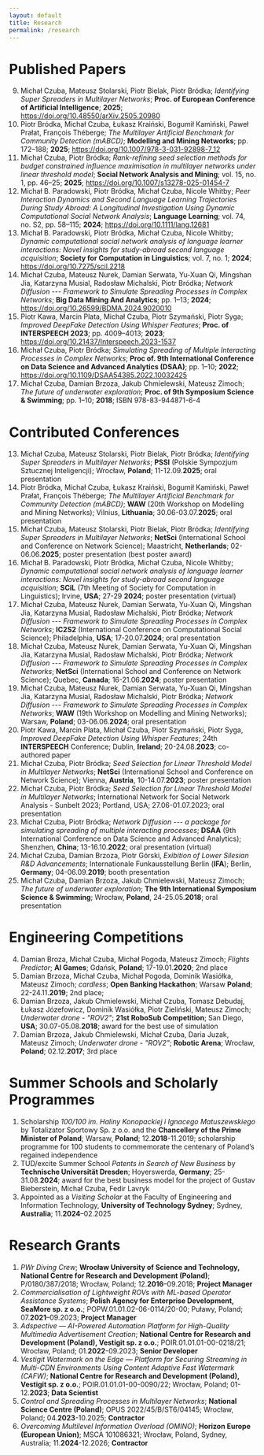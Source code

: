 ```yaml
---
layout: default
title: Research
permalink: /research
---
```


# Published Papers

9. Michał Czuba, Mateusz Stolarski, Piotr Bielak, Piotr Bródka; _Identifying Super Spreaders in Multilayer Networks_; __Proc. of European Conference of Artificial Intelligence__; __2025__; https://doi.org/10.48550/arXiv.2505.20980
8. Piotr Bródka, Michał Czuba, Łukasz Kraiński, Bogumił Kamiński, Paweł Prałat, François Théberge; _The Multilayer Artificial Benchmark for Community Detection (mABCD)_; __Modelling and Mining Networks__; pp. 172–188; __2025__; https://doi.org/10.1007/978-3-031-92898-7_12
7. Michał Czuba, Piotr Bródka; _Rank-refining seed selection methods for budget constrained influence maximisation in multilayer networks under linear threshold model_; __Social Network Analysis and Mining__; vol. 15, no. 1, pp. 46–25; __2025__; https://doi.org/10.1007/s13278-025-01454-7
6. Michał B. Paradowski, Piotr Bródka, Michał Czuba, Nicole Whitby; _Peer Interaction Dynamics and Second Language Learning Trajectories During Study Abroad: A Longitudinal Investigation Using Dynamic Computational Social Network Analysis_; __Language Learning__; vol. 74, no. S2, pp. 58–115; __2024__; https://doi.org/10.1111/lang.12681
5. Michał B. Paradowski, Piotr Bródka, Michał Czuba, Nicole Whitby; _Dynamic computational social network analysis of language learner interactions: Novel insights for study-abroad second language acquisition_; __Society for Computation in Linguistics__; vol. 7, no. 1; __2024__; https://doi.org/10.7275/scil.2218
4. Michał Czuba, Mateusz Nurek, Damian Serwata, Yu-Xuan Qi, Mingshan Jia, Katarzyna Musial, Radosław Michalski, Piotr Bródka; _Network Diffusion --- Framework to Simulate Spreading Processes in Complex Networks_; __Big Data Mining And Analytics__; pp. 1–13; __2024__; https://doi.org/10.26599/BDMA.2024.9020010
3. Piotr Kawa, Marcin Plata, Michał Czuba, Piotr Szymański, Piotr Syga; _Improved DeepFake Detection Using Whisper Features_; __Proc. of INTERSPEECH 2023__; pp. 4009–4013; __2023__; https://doi.org/10.21437/Interspeech.2023-1537
2. Michał Czuba, Piotr Bródka; _Simulating Spreading of Multiple Interacting Processes in Complex Networks_; __Proc of. 9th International Conference on Data Science and Advanced Analytics (DSAA)__; pp. 1–10; __2022__; https://doi.org/10.1109/DSAA54385.2022.10032425
1. Michał Czuba, Damian Brzoza, Jakub Chmielewski, Mateusz Zimoch; _The future of underwater exploration_; __Proc. of 9th Symposium Science & Swimming__; pp. 1–10; __2018__; ISBN 978-83-944871-6-4

# Contributed Conferences

13. Michał Czuba, Mateusz Stolarski, Piotr Bielak, Piotr Bródka; _Identifying Super Spreaders in Multilayer Networks_; __PSSI__ (Polskie Sympozjum Sztucznej Inteligencji); Wrocław, __Poland__; 11-12.09.__2025__; oral presentation
12. Piotr Bródka, Michał Czuba, Łukasz Kraiński, Bogumił Kamiński, Paweł Prałat, François Théberge; _The Multilayer Artificial Benchmark for Community Detection (mABCD)_; __WAW__ (20th Workshop on Modelling and Mining Networks); Vilnius, __Lithuania__; 30.06-03.07.__2025__; oral presentation
11. Michał Czuba, Mateusz Stolarski, Piotr Bielak, Piotr Bródka; _Identifying Super Spreaders in Multilayer Networks_; __NetSci__ (International School and Conference on Network Science); Maastricht, __Netherlands__; 02-06.06.__2025__; poster presentation (best poster award)
10. Michał B. Paradowski, Piotr Bródka, Michał Czuba, Nicole Whitby; _Dynamic computational social network analysis of language learner interactions: Novel insights for study-abroad second language acquisition_; __SCiL__ (7th Meeting of Society for Computation in Linguistics); Irvine, __USA__; 27-29 __2024__; poster presentation (virtual)
9. Michał Czuba, Mateusz Nurek, Damian Serwata, Yu-Xuan Qi, Mingshan Jia, Katarzyna Musial, Radosław Michalski, Piotr Bródka; _Network Diffusion --- Framework to Simulate Spreading Processes in Complex Networks_; __IC2S2__ (International Conference on Computational Social Science); Philadelphia, __USA__; 17-20.07.__2024__; oral presentation
8. Michał Czuba, Mateusz Nurek, Damian Serwata, Yu-Xuan Qi, Mingshan Jia, Katarzyna Musial, Radosław Michalski, Piotr Bródka; _Network Diffusion --- Framework to Simulate Spreading Processes in Complex Networks_; __NetSci__ (International School and Conference on Network Science); Quebec, __Canada__; 16-21.06.__2024__; poster presentation
7. Michał Czuba, Mateusz Nurek, Damian Serwata, Yu-Xuan Qi, Mingshan Jia, Katarzyna Musial, Radosław Michalski, Piotr Bródka; _Network Diffusion --- Framework to Simulate Spreading Processes in Complex Networks_; __WAW__ (19th Workshop on Modelling and Mining Networks); Warsaw, __Poland__; 03-06.06.__2024__; oral presentation
6. Piotr Kawa, Marcin Plata, Michał Czuba, Piotr Szymański, Piotr Syga, _Improved DeepFake Detection Using Whisper Features_; 24th __INTERSPEECH__ Conference; Dublin, __Ireland__; 20-24.08.__2023__; co-authored paper
5. Michał Czuba, Piotr Bródka; _Seed Selection for Linear Threshold Model in Multilayer Networks_; __NetSci__ (International School and Conference on Network Science); Vienna, __Austria__, 10-14.07.__2023__; poster presentation
4. Michał Czuba, Piotr Bródka; _Seed Selection for Linear Threshold Model in Multilayer Networks_; International Network for Social Network Analysis - Sunbelt 2023; Portland, USA; 27.06-01.07.2023; oral presentation
3. Michał Czuba, Piotr Bródka; _Network Diffusion --- a package for simulating spreading of multiple interacting processes_; __DSAA__ (9th International Conference on Data Science and Advanced Analytics); Shenzhen, __China__; 13-16.10.__2022__; oral presentation (virtual)
2. Michał Czuba, Damian Brzoza, Piotr Górski, _Exibition of Lower Silesian R&D Advancements_; Internationale Funkausstellung Berlin (__IFA__); Berlin, __Germany__; 04-06.09.__2019__; booth presentation 
1. Michał Czuba, Damian Brzoza, Jakub Chmielewski, Mateusz Zimoch; _The future of underwater exploration_; __The 9th International Symposium Science & Swimming__; Wrocław, __Poland__, 24-25.05.__2018__; oral presentation

# Engineering Competitions

4. Damian Broza, Michał Czuba, Michał Pogoda, Mateusz Zimoch;  _Flights Predictor_; __AI Games__; Gdańsk, __Poland__; 17-19.01.__2020__; 2nd place
3. Damian Brzoza, Michał Czuba, Michał Pogoda, Dominik Wasiółka, Mateusz Zimoch; _cardless_; __Open Banking Hackathon__; Warsaw __Poland__; 22-24.11.__2019__; 2nd place; 
2. Damian Brzoza, Jakub Chmielewski, Michał Czuba, Tomasz Debudaj, Łukasz Józefowicz, Dominik Wasiółka, Piotr Zieliński, Mateusz Zimoch; _Underwater drone - "ROV2"_; __21st RoboSub Competition__; San Diego, __USA__; 30.07-05.08.__2018__; award for the best use of simulation
1. Damian Brzoza, Jakub Chmielewski, Michał Czuba, Daria Juzak, Mateusz Zimoch; _Underwater drone - "ROV2"_; __Robotic Arena__; Wrocław, __Poland__; 02.12.__2017__; 3rd place

# Summer Schools and Scholarly Programmes

1. Scholarship _100/100 im. Haliny Konopackiej i Ignacego Matuszewskiego_ by Totalizator Sportowy Sp. z o.o. and the __Chancellery of the Prime Minister of Poland__; Warsaw, __Poland__; 12.__2018__-11.2019; scholarship programme for 100 students to commemorate the centenary of Poland’s regained independence
2. TUD/excite Summer School _Patents in Search of New Business_ by __Technische Universität Dresden__; Hoyerswerda, __Germany__; 25-31.08.__2024__; award for the best business model for the project of Gustav Bieberstein, Michał Czuba, Fedir Lavryk
3. Appointed as a _Visiting Scholar_ at the Faculty of Engineering and Information Technology, __University of Technology Sydney__; Sydney, __Australia__; 11.__2024__–02.2025

# Research Grants

1. _PWr Diving Crew_; __Wrocław University of Science and Technology, National Centre for Research and Development (Poland)__; P/0180/387/2018; Wrocław, Poland; 12.__2016__–09.2018; __Project Manager__
2. _Commercialisation of Lightweight ROVs with ML-based Operator Assistance Systems_; __Polish Agency for Enterprise Development, SeaMore sp. z o.o.__; POPW.01.01.02-06-0114/20-00; Puławy, Poland; 07.__2021__–09.2023; __Project Manager__
3. _Adspective — AI-Powered Automation Platform for High-Quality Multimedia Advertisement Creation_; __National Centre for Research and Development (Poland), Vestigit sp. z o.o.__; POIR.01.01.01-00-0218/21; Wrocław, Poland; 01.__2022__-09.2023; __Senior Developer__
4. _Vestigit Watermark on the Edge — Platform for Securing Streaming in Multi-CDN Environments Using Content Adaptive Fast Watermark (CAFW)_; __National Centre for Research and Development (Poland), Vestigit sp. z o.o.__; POIR.01.01.01-00-0090/22; Wrocław, Poland; 01-12.__2023__; __Data Scientist__
5. _Control and Spreading Processes in Multilayer Networks_; __National Science Centre (Poland)__; OPUS 2022/45/B/ST6/04145; Wrocław, Poland; 04.__2023__-10.2025; __Contractor__
6. _Overcoming Multilevel Information Overload (OMINO)_; __Horizon Europe (European Union)__; MSCA 101086321; Wrocław, Poland, Sydney, Australia; 11.__2024__-12.2026; __Contractor__
